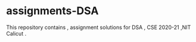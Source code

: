 # assignments-DSA

This repository contains , assignment solutions for DSA , CSE 2020-21 ,NIT Calicut . 
